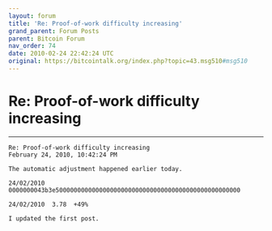 ```yaml
---
layout: forum
title: 'Re: Proof-of-work difficulty increasing'
grand_parent: Forum Posts
parent: Bitcoin Forum
nav_order: 74
date: 2010-02-24 22:42:24 UTC
original: https://bitcointalk.org/index.php?topic=43.msg510#msg510
---
```


# Re: Proof-of-work difficulty increasing

---

```
Re: Proof-of-work difficulty increasing
February 24, 2010, 10:42:24 PM

The automatic adjustment happened earlier today.

24/02/2010 0000000043b3e500000000000000000000000000000000000000000000000000

24/02/2010  3.78  +49%

I updated the first post.
```

